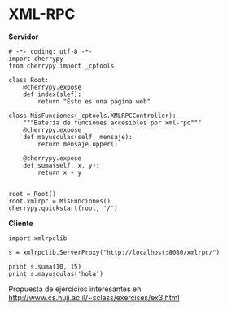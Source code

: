 # XML-RPC #

**Servidor**
```
# -*- coding: utf-8 -*-
import cherrypy
from cherrypy import _cptools

class Root:
    @cherrypy.expose
    def index(slef):
        return "Esto es una página web"

class MisFunciones(_cptools.XMLRPCController):
    """Batería de funciones accesibles por xml-rpc"""
    @cherrypy.expose
    def mayusculas(self, mensaje):
        return mensaje.upper()

    @cherrypy.expose
    def suma(self, x, y):
        return x + y


root = Root()
root.xmlrpc = MisFunciones()
cherrypy.quickstart(root, '/')
```
**Cliente**
```
import xmlrpclib

s = xmlrpclib.ServerProxy("http://localhost:8080/xmlrpc/")

print s.suma(10, 15)
print s.mayusculas('hola')
```


Propuesta de ejercicios interesantes en http://www.cs.huji.ac.il/~sclass/exercises/ex3.html